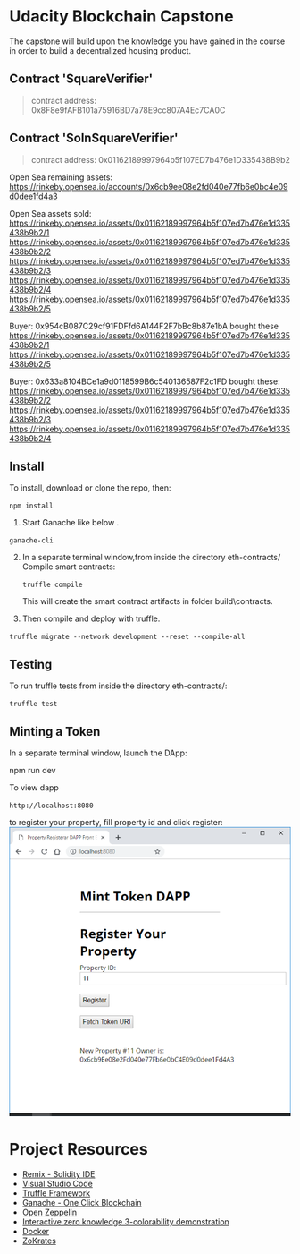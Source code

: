 # Udacity Blockchain Capstone

The capstone will build upon the knowledge you have gained in the course in order to build a decentralized housing product. 


Contract 'SquareVerifier'
--------------------------
> contract address:    0x8F8e9fAFB101a75916BD7a78E9cc807A4Ec7CA0C

Contract 'SolnSquareVerifier'
------------------------------
> contract address:    0x01162189997964b5f107ED7b476e1D335438B9b2

Open Sea remaining assets: https://rinkeby.opensea.io/accounts/0x6cb9ee08e2fd040e77fb6e0bc4e09d0dee1fd4a3


Open Sea assets sold:
https://rinkeby.opensea.io/assets/0x01162189997964b5f107ed7b476e1d335438b9b2/1
https://rinkeby.opensea.io/assets/0x01162189997964b5f107ed7b476e1d335438b9b2/2
https://rinkeby.opensea.io/assets/0x01162189997964b5f107ed7b476e1d335438b9b2/3
https://rinkeby.opensea.io/assets/0x01162189997964b5f107ed7b476e1d335438b9b2/4
https://rinkeby.opensea.io/assets/0x01162189997964b5f107ed7b476e1d335438b9b2/5

Buyer: 0x954cB087C29cf91FDFfd6A144F2F7bBc8b87e1bA bought these
https://rinkeby.opensea.io/assets/0x01162189997964b5f107ed7b476e1d335438b9b2/1
https://rinkeby.opensea.io/assets/0x01162189997964b5f107ed7b476e1d335438b9b2/5


Buyer: 0x633a8104BCe1a9d0118599B6c540136587F2c1FD bought these: 
https://rinkeby.opensea.io/assets/0x01162189997964b5f107ed7b476e1d335438b9b2/2
https://rinkeby.opensea.io/assets/0x01162189997964b5f107ed7b476e1d335438b9b2/3
https://rinkeby.opensea.io/assets/0x01162189997964b5f107ed7b476e1d335438b9b2/4



## Install

To install, download or clone the repo, then:

`npm install`

1. Start Ganache like below .

`ganache-cli` 

2. In a separate terminal window,from inside the directory      eth-contracts/ Compile smart contracts:

    `truffle compile`

    This will create the smart contract artifacts in folder build\contracts.

3. Then compile and deploy with truffle.

`truffle migrate --network development --reset --compile-all`

## Testing
  To run truffle tests from inside the directory eth-contracts/:

`truffle test`

## Minting a Token
In a separate terminal window, launch the DApp:

npm run dev

To view dapp

`http://localhost:8080`

to register your property, fill property id and click register:
![AppFrontPage](app/app_image.png)


# Project Resources

* [Remix - Solidity IDE](https://remix.ethereum.org/)
* [Visual Studio Code](https://code.visualstudio.com/)
* [Truffle Framework](https://truffleframework.com/)
* [Ganache - One Click Blockchain](https://truffleframework.com/ganache)
* [Open Zeppelin ](https://openzeppelin.org/)
* [Interactive zero knowledge 3-colorability demonstration](http://web.mit.edu/~ezyang/Public/graph/svg.html)
* [Docker](https://docs.docker.com/install/)
* [ZoKrates](https://github.com/Zokrates/ZoKrates)
